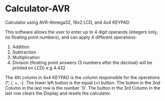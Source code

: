 # Calculator-AVR
Calculator using AVR-Atmega32, 16x2 LCD, and 4x4 KEYPAD

This software allows the user to enter up to 4 digit operands (integers only, no floating point numbers), and can apply 4 different operations:

1. Addition
2. Subtraction
3. Multiplication
4. Division (floating point answers (3 numbers after the decimal) will be printed on LCD) e.g 4.432


The 4th column in 4x4 KEYPAD is the column responsible for the operations (*, /, +, -).
The lower left button is the equal (=) button.
The button in the 2nd Column in the last row is the number '0'.
The button in the 3rd Column in the last row clears the Display and resets the calculator.




